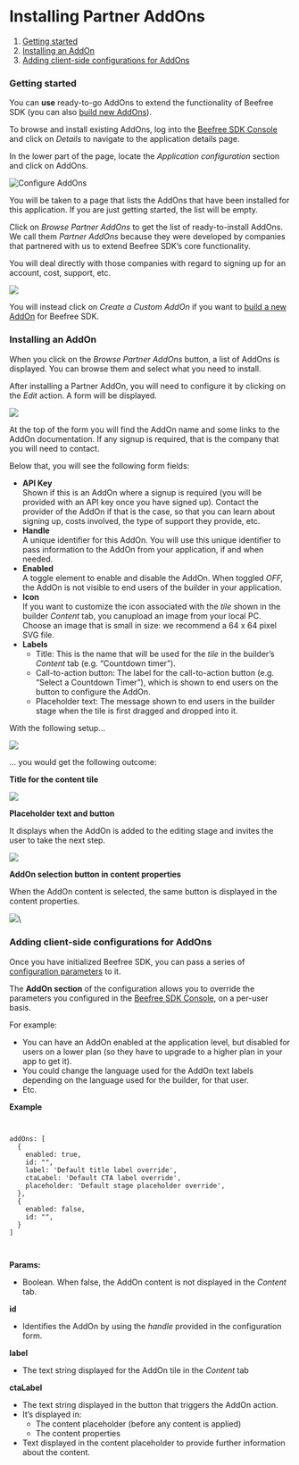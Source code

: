 # Installing Partner AddOns

1. [Getting started](broken-reference)
2. [Installing an AddOn](broken-reference)
3. [Adding client-side configurations for AddOns](broken-reference)

### Getting started <a href="#getting-started" id="getting-started"></a>

You can **use** ready-to-go AddOns to extend the functionality of Beefree SDK (you can also [build new AddOns](https://docs.beefree.io/addon-development/)).

To browse and install existing AddOns, log into the [Beefree SDK Console](https://dam.beefree.io/devmain) and click on _Details_ to navigate to the application details page.

In the lower part of the page, locate the _Application configuration_ section and click on AddOns.

![Configure AddOns](https://docs.beefree.io/wp-content/uploads/2020/02/Bee\_Dev\_Portal\_AddOns.png)

You will be taken to a page that lists the AddOns that have been installed for this application. If you are just getting started, the list will be empty.

Click on _Browse Partner AddOns_ to get the list of ready-to-install AddOns. We call them _Partner AddOns_ because they were developed by companies that partnered with us to extend Beefree SDK’s core functionality.

You will deal directly with those companies with regard to signing up for an account, cost, support, etc.

![](https://docs.beefree.io/wp-content/uploads/2020/02/bee-plugin-addons-create-custom.png)

You will instead click on _Create a Custom AddOn_ if you want to [build a new AddOn](https://docs.beefree.io/addon-development/) for Beefree SDK.

### Installing an AddOn <a href="#installing-an-addon" id="installing-an-addon"></a>

When you click on the _Browse Partner AddOns_ button, a list of AddOns is displayed. You can browse them and select what you need to install.

After installing a Partner AddOn, you will need to configure it by clicking on the _Edit_ action. A form will be displayed.

![](https://docs.beefree.io/wp-content/uploads/2020/02/partnerAddOnsetup-1024x741.png)

At the top of the form you will find the AddOn name and some links to the AddOn documentation. If any signup is required, that is the company that you will need to contact.

Below that, you will see the following form fields:

* **API Key**\
  Shown if this is an AddOn where a signup is required (you will be provided with an API key once you have signed up). Contact the provider of the AddOn if that is the case, so that you can learn about signing up, costs involved, the type of support they provide, etc.
* **Handle**\
  A unique identifier for this AddOn. You will use this unique identifier to pass information to the AddOn from your application, if and when needed.
* **Enabled**\
  A toggle element to enable and disable the AddOn. When toggled _OFF,_ the AddOn is not visible to end users of the builder in your application.
* **Icon**\
  If you want to customize the icon associated with the _tile_ shown in the builder _Content_ tab, you canupload an image from your local PC. Choose an image that is small in size: we recommend a 64 x 64 pixel SVG file.
* **Labels**
  * Title: This is the name that will be used for the _tile_ in the builder’s _Content_ tab (e.g. “Countdown timer”).
  * Call-to-action button: The label for the call-to-action button (e.g. “Select a Countdown Timer”), which is shown to end users on the button to configure the AddOn.
  * Placeholder text: The message shown to end users in the builder stage when the tile is first dragged and dropped into it.

With the following setup…

![](https://docs.beefree.io/wp-content/uploads/2020/02/icon.labels.setup\_-1024x194.png)

… you would get the following outcome:

**Title for the content tile**

![](https://docs.beefree.io/wp-content/uploads/2020/02/AddOn.tile\_.png)

**Placeholder text and button**

It displays when the AddOn is added to the editing stage and invites the user to take the next step.

![](https://docs.beefree.io/wp-content/uploads/2020/02/AddOn.placeholder-1024x298.png)

**AddOn selection button in content properties**

When the AddOn content is selected, the same button is displayed in the content properties.

![](https://docs.beefree.io/wp-content/uploads/2020/02/AddOn.action.png)\


### Adding client-side configurations for AddOns <a href="#adding-client-side-configurations-for-addons" id="adding-client-side-configurations-for-addons"></a>

Once you have initialized Beefree SDK, you can pass a series of [configuration parameters](https://docs.beefree.io/configuration-parameters/) to it.

The **AddOn section** of the configuration allows you to override the parameters you configured in the [Beefree SDK Console](https://dam.beefree.io/devmain), on a per-user basis.

For example:

* You can have an AddOn enabled at the application level, but disabled for users on a lower plan (so they have to upgrade to a higher plan in your app to get it).
* You could change the language used for the AddOn text labels depending on the language used for the builder, for that user.
* Etc.

**Example**

```


addOns: [
  {
    enabled: true,
    id: "", 
    label: 'Default title label override',
    ctaLabel: 'Default CTA label override',
    placeholder: 'Default stage placeholder override',       
  },
  {
    enabled: false,
    id: "",
  }
]



```

**Params:**

* Boolean. When false, the AddOn content is not displayed in the _Content_ tab.

**id**

* Identifies the AddOn by using the _handle_ provided in the configuration form.

**label**

* The text string displayed for the AddOn tile in the _Content_ tab

**ctaLabel**

* The text string displayed in the button that triggers the AddOn action.
* It’s displayed in:
  * The content placeholder (before any content is applied)
  * The content properties
* Text displayed in the content placeholder to provide further information about the content.
